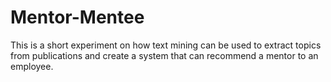 # Mentor-Mentee

This is a short experiment on how text mining can be used to extract topics from publications and create a system that can recommend a mentor to an employee.
